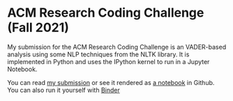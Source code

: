 # ACM Research Coding Challenge (Fall 2021)

My submission for the ACM Research Coding Challenge is an VADER-based analysis
using some NLP techniques from the NLTK library. It is implemented in Python and
uses the IPython kernel to run in a Jupyter Notebook.

You can read [my submission](Coding-Challenge-F21.pdf) or see it rendered as [a notebook](Coding-Challenge-F21.ipynb) in Github.
You can also run it yourself
with [Binder](https://mybinder.org/v2/gh/Spaceface16518/Coding-Challenge-F21/HEAD?filepath=Coding-Challenge-F21.ipynb)
